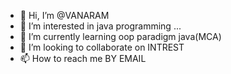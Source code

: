 - 👋 Hi, I’m @VANARAM
- 👀 I’m interested in java programming ...
- 🌱 I’m currently learning oop paradigm java(MCA)
- 💞️ I’m looking to collaborate on INTREST
- 📫 How to reach me BY EMAIL

<!---
VANARAM/VANARAM is a ✨ special ✨ repository because its `README.md` (this file) appears on your GitHub profile.
You can click the Preview link to take a look at your changes.
--->
